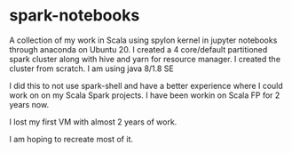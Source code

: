 # spark-notebooks
A collection of my work in Scala using spylon kernel in jupyter notebooks through anaconda on Ubuntu 20.
I created a 4 core/default partitioned spark cluster along with hive and yarn for resource manager. I created the cluster from scratch. I am using java 8/1.8 SE 

I did this to not use spark-shell and have a better experience where I could work on on my Scala Spark projects.
I have been workin on Scala FP for 2 years now. 

I lost my first VM with almost 2 years of work. 

I am hoping to recreate most of it.
